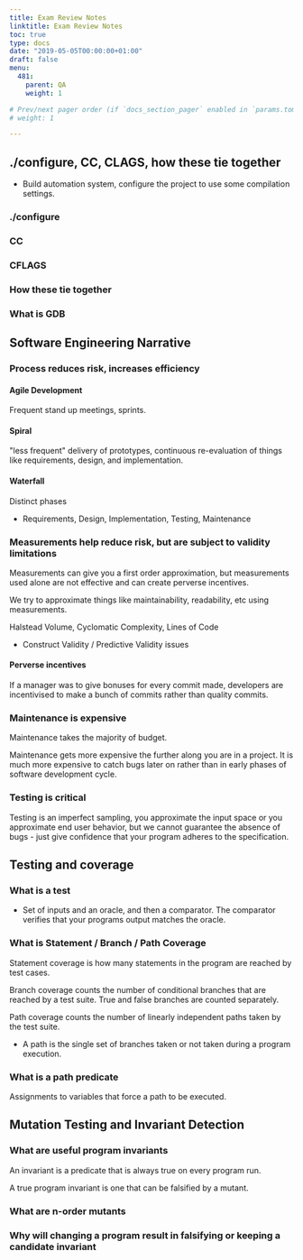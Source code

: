```yaml
---
title: Exam Review Notes
linktitle: Exam Review Notes
toc: true
type: docs
date: "2019-05-05T00:00:00+01:00"
draft: false
menu:
  481:
    parent: QA
    weight: 1

# Prev/next pager order (if `docs_section_pager` enabled in `params.toml`)
# weight: 1

---
```


## ./configure, CC, CLAGS, how these tie together

- Build automation system, configure the project to use some compilation settings.

### ./configure

### CC

### CFLAGS

### How these tie together

### What is GDB

## Software Engineering Narrative

### Process reduces risk, increases efficiency

#### Agile Development

Frequent stand up meetings, sprints.

#### Spiral 

"less frequent" delivery of prototypes, continuous re-evaluation of things like requirements, design, and implementation.

#### Waterfall

Distinct phases

- Requirements, Design, Implementation, Testing, Maintenance

### Measurements help reduce risk, but are subject to validity limitations

Measurements can give you a first order approximation, but measurements used alone are not effective and can create perverse incentives.

We try to approximate things like maintainability, readability, etc using measurements.

Halstead Volume, Cyclomatic Complexity, Lines of Code

- Construct Validity / Predictive Validity issues

#### Perverse incentives

If a manager was to give bonuses for every commit made, developers are incentivised to make a bunch of commits rather than quality commits.

### Maintenance is expensive

Maintenance takes the majority of budget.

Maintenance gets more expensive the further along you are in a project. It is much more expensive to catch bugs later on rather than in early phases of software development cycle. 

### Testing is critical

Testing is an imperfect sampling, you approximate the input space or you approximate end user behavior, but we cannot guarantee the absence of bugs - just give confidence that your program adheres to the specification.

## Testing and coverage

### What is a test

- Set of inputs and an oracle, and then a comparator. The comparator verifies that your programs output matches the oracle.

### What is Statement / Branch / Path Coverage

Statement coverage is how many statements in the program are reached by test cases.

Branch coverage counts the number of conditional branches that are reached by a test suite. True and false branches are counted separately.

Path coverage counts the number of linearly independent paths taken by the test suite.

- A path is the single set of branches taken or not taken during a program execution.

### What is a path predicate

Assignments to variables that force a path to be executed.

## Mutation Testing and Invariant Detection

### What are useful program invariants

An invariant is a predicate that is always true on every program run.

A true program invariant is one that can be falsified by a mutant. 

### What are n-order mutants



### Why will changing a program result in falsifying or keeping a candidate invariant



